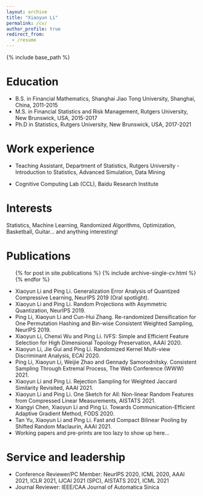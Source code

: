 ```yaml
---
layout: archive
title: "Xiaoyun Li"
permalink: /cv/
author_profile: true
redirect_from:
  - /resume
---
```


{% include base_path %}

Education
======
* B.S. in Financial Mathematics, Shanghai Jiao Tong University, Shanghai, China, 2011-2015
* M.S. in Financial Statistics and Risk Management, Rutgers University, New Brunswick, USA, 2015-2017
* Ph.D in Statistics, Rutgers University, New Brunswick, USA, 2017-2021

Work experience
======
* Teaching Assistant, Department of Statistics, Rutgers University
   -Introduction to Statistics, Advanced Simulation, Data Mining

* Cognitive Computing Lab (CCL), Baidu Research Institute

Interests
======
Statistics, Machine Learning, Randomized Algorithms, Optimization, Basketball, Guitar... and anything interesting!

Publications
======
  <ul>{% for post in site.publications %}
    {% include archive-single-cv.html %}
  {% endfor %}</ul>

* Xiaoyun Li and Ping Li. Generalization Error Analysis of Quantized Compressive Learning, NeurIPS 2019 (Oral spotlight).
* Xiaoyun Li and Ping Li. Random Projections with Asymmetric Quantization, NeurIPS 2019.
* Ping Li, Xiaoyun Li and Cun-Hui Zhang. Re-randomized Densification for One Permutation Hashing and Bin-wise Consistent Weighted Sampling, NeurIPS 2019.
* Xiaoyun Li, Chenxi Wu and Ping Li. IVFS: Simple and Efficient Feature Selection for High Dimensional Topology Preservation, AAAI 2020.
* Xiaoyun Li, Jie Gui and Ping Li. Randomized Kernel Multi-view Discriminant Analysis, ECAI 2020.
* Ping Li, Xiaoyun Li, Weijie Zhao and Gennady Samorodnitsky. Consistent Sampling Through Extremal Process, The Web Conference (WWW) 2021.
* Xiaoyun Li and Ping Li. Rejection Sampling for Weighted Jaccard Similarity Revisited, AAAI 2021.
* Xiaoyun Li and Ping Li. One Sketch for All: Non-linear Random Features from Compressed Linear Measurements, AISTATS 2021.
* Xiangyi Chen, Xiaoyun Li and Ping Li. Towards Communication-Efficient Adaptive Gradient Method, FODS 2020.
* Tan Yu, Xiaoyun Li and Ping Li. Fast and Compact Bilinear Pooling by Shifted Random Maclaurin, AAAI 2021.
* Working papers and pre-prints are too lazy to show up here...

Service and leadership
======
* Conference Reviewer/PC Member: NeurIPS 2020, ICML 2020, AAAI 2021, ICLR 2021, IJCAI 2021 (SPC), AISTATS 2021, ICML 2021
* Journal Reviewer: IEEE/CAA Journal of Automatica Sinica
